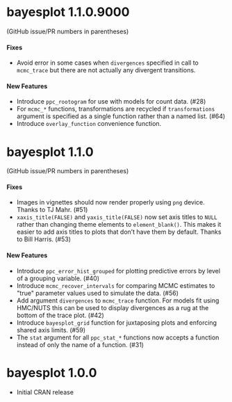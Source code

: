 # bayesplot 1.1.0.9000

(GitHub issue/PR numbers in parentheses)

#### Fixes
* Avoid error in some cases when `divergences` specified in call to `mcmc_trace`
but there are not actually any divergent transitions.

#### New Features
* Introduce `ppc_rootogram` for use with models for count data. (#28)
* For `mcmc_*` functions, transformations are recycled if `transformations` 
argument is specified as a single function rather than a named list. (#64)
* Introduce `overlay_function` convenience function.


# bayesplot 1.1.0

(GitHub issue/PR numbers in parentheses)

#### Fixes
* Images in vignettes should now render properly using `png` device. Thanks to
TJ Mahr. (#51)
* `xaxis_title(FALSE)` and `yaxis_title(FALSE)` now set axis titles to `NULL` 
rather than changing theme elements to `element_blank()`. This makes it easier
to add axis titles to plots that don’t have them by default. Thanks to Bill
Harris. (#53)

#### New Features
* Introduce `ppc_error_hist_grouped` for plotting predictive errors
by level of a grouping variable. (#40)
* Introduce `mcmc_recover_intervals` for comparing MCMC estimates to "true"
parameter values used to simulate the data. (#56)
* Add argument `divergences` to `mcmc_trace` function. For models fit using 
HMC/NUTS this can be used to display divergences as a rug at the bottom of the 
trace plot. (#42)
* Introduce `bayesplot_grid` function for juxtaposing plots and enforcing shared
axis limits. (#59)
* The `stat` argument for all `ppc_stat_*` functions now accepts a function
instead of only the name of a function. (#31)


# bayesplot 1.0.0

* Initial CRAN release

